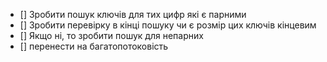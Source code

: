- [] Зробити пошук ключів для тих цифр які є парними
- [] Зробити перевірку в кінці пошуку чи є розмір цих ключів кінцевим
- [] Якщо ні, то зробити пошук для непарних
- [] перенести на багатопотоковість